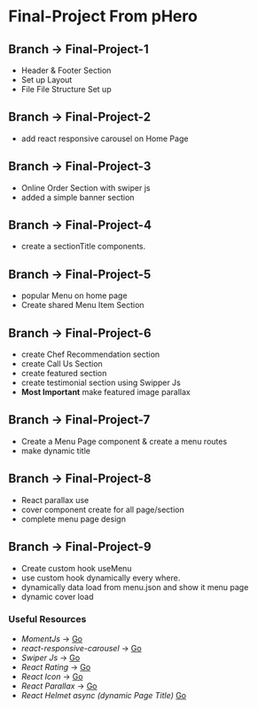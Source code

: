 # Final-Project From pHero

## Branch -> Final-Project-1

* Header & Footer Section
* Set up Layout
* File File Structure Set up

## Branch -> Final-Project-2

* add react responsive carousel on Home Page

## Branch -> Final-Project-3

* Online Order Section with swiper js
* added a simple banner section

## Branch -> Final-Project-4

* create a sectionTitle components.

## Branch -> Final-Project-5

* popular Menu on home page
* Create shared Menu Item Section

## Branch -> Final-Project-6

* create Chef Recommendation section
* create Call Us Section
* create featured section
* create testimonial section using Swipper Js
* __Most Important__ make featured image parallax

## Branch -> Final-Project-7

* Create a Menu Page component & create a menu routes
* make dynamic title

## Branch -> Final-Project-8

* React parallax use
* cover component create for all page/section
* complete menu page design

## Branch -> Final-Project-9

* Create custom hook useMenu
* use custom hook dynamically every where.
* dynamically data load from menu.json and show it menu page
* dynamic cover load

### Useful Resources

* _MomentJs_ -> [Go](https://momentjs.com/)
* _react-responsive-carousel_ -> [Go](https://github.com/leandrowd/react-responsive-carousel)
* _Swiper Js_ -> [Go](https://swiperjs.com/demos)
* _React Rating_ -> [Go](https://github.com/smastrom/react-rating)
* _React Icon_ -> [Go](https://react-icons.github.io/)
* _React Parallax_ -> [Go](https://www.npmjs.com/package/react-parallax)
* _React Helmet async (dynamic Page Title)_ [Go](https://www.npmjs.com/package/react-helmet-async)
